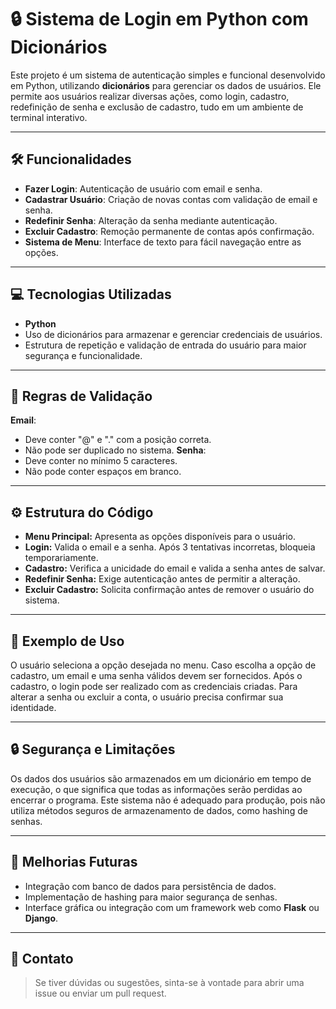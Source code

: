 # 🔒 Sistema de Login em Python com Dicionários

Este projeto é um sistema de autenticação simples e funcional desenvolvido em Python, utilizando **dicionários** para gerenciar os dados de usuários. Ele permite aos usuários realizar diversas ações, como login, cadastro, redefinição de senha e exclusão de cadastro, tudo em um ambiente de terminal interativo.

---

## 🛠️ Funcionalidades

- **Fazer Login**: Autenticação de usuário com email e senha.
- **Cadastrar Usuário**: Criação de novas contas com validação de email e senha.
- **Redefinir Senha**: Alteração da senha mediante autenticação.
- **Excluir Cadastro**: Remoção permanente de contas após confirmação.
- **Sistema de Menu**: Interface de texto para fácil navegação entre as opções.

---

## 💻 Tecnologias Utilizadas

- **Python**
- Uso de dicionários para armazenar e gerenciar credenciais de usuários.
- Estrutura de repetição e validação de entrada do usuário para maior segurança e funcionalidade.

---

## 📝 Regras de Validação
**Email**:
- Deve conter "@" e "." com a posição correta.
- Não pode ser duplicado no sistema.
**Senha**:
- Deve conter no mínimo 5 caracteres.
- Não pode conter espaços em branco.

---

## ⚙️ Estrutura do Código
- **Menu Principal:** Apresenta as opções disponíveis para o usuário.
- **Login:** Valida o email e a senha. Após 3 tentativas incorretas, bloqueia temporariamente.
- **Cadastro:** Verifica a unicidade do email e valida a senha antes de salvar.
- **Redefinir Senha:** Exige autenticação antes de permitir a alteração.
- **Excluir Cadastro:** Solicita confirmação antes de remover o usuário do sistema.

---

## 📂 Exemplo de Uso
O usuário seleciona a opção desejada no menu.
Caso escolha a opção de cadastro, um email e uma senha válidos devem ser fornecidos.
Após o cadastro, o login pode ser realizado com as credenciais criadas.
Para alterar a senha ou excluir a conta, o usuário precisa confirmar sua identidade.

---

## 🔒 Segurança e Limitações
Os dados dos usuários são armazenados em um dicionário em tempo de execução, o que significa que todas as informações serão perdidas ao encerrar o programa.
Este sistema não é adequado para produção, pois não utiliza métodos seguros de armazenamento de dados, como hashing de senhas.

---

## 📌 Melhorias Futuras
- Integração com banco de dados para persistência de dados.
- Implementação de hashing para maior segurança de senhas.
- Interface gráfica ou integração com um framework web como **Flask** ou **Django**.

---

## 📧 Contato
> Se tiver dúvidas ou sugestões, sinta-se à vontade para abrir uma issue ou enviar um pull request.
